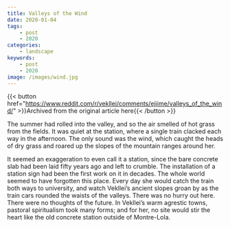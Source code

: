 ```yaml
---
title: Valleys of the Wind
date: 2020-01-04
tags:
    - post
    - 2020
categories:
    - landscape
keywords:
    - post
    - 2020
image: /images/wind.jpg
---
```

{{< button href="https://www.reddit.com/r/vekllei/comments/ejiime/valleys_of_the_wind/" >}}Archived from the original article here{{< /button >}}

The summer had rolled into the valley, and so the air smelled of hot grass from the fields. It was quiet at the station, where a single train clacked each way in the afternoon. The only sound was the wind, which caught the heads of dry grass and roared up the slopes of the mountain ranges around her.

It seemed an exaggeration to even call it a station, since the bare concrete slab had been laid fifty years ago and left to crumble. The installation of a station sign had been the first work on it in decades. The whole world seemed to have forgotten this place. Every day she would catch the train both ways to university, and watch Vekllei’s ancient slopes groan by as the train cars rounded the waists of the valleys. There was no hurry out here. There were no thoughts of the future. In Vekllei’s warm agrestic towns, pastoral spiritualism took many forms; and for her, no site would stir the heart like the old concrete station outside of Montre-Lola.
